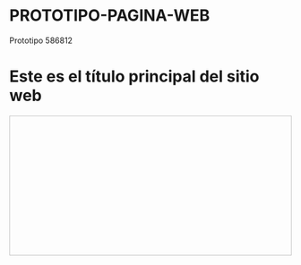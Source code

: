 # PROTOTIPO-PAGINA-WEB
Prototipo 586812
<h1>Este es el título principal del sitio web</h1>
<section id="slide">
				<img sr="img/LOGO JES.png"  width="900" height="250">
			</section>

